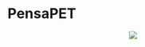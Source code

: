 # PensaPET
<p align="center">
  <img src="https://github.com/petufc/PensaPET/blob/main/img/thumb%20curso%20de%20scrath.png?raw=true" />
</p>
